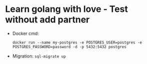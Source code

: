 # Learn golang with love - Test without add partner

- Docker cmd:  

    ```docker run --name my-postgres -e POSTGRES_USER=postgres -e POSTGRES_PASSWORD=password -d -p 5432:5432 postgres```

- Migration: 
    ```sql-migrate up```    